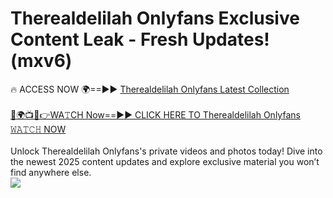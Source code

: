 # Therealdelilah Onlyfans Exclusive Content Leak - Fresh Updates! (mxv6)

🔥 ACCESS NOW 🌍==►► <a href="https://tinyurl.com/kvy9nzfs" rel="nofollow">Therealdelilah Onlyfans Latest Collection</a>
<br><br>
[🔴🌍📺📱👉WA𝚃CH Now==►► CLICK HERE TO Therealdelilah Onlyfans 𝚆𝙰𝚃𝙲𝙷 NOW](https://tinyurl.com/kvy9nzfs)
<br><br>
Unlock Therealdelilah Onlyfans's private videos and photos today! Dive into the newest 2025 content updates and explore exclusive material you won’t find anywhere else.
<br>
<a href="https://tinyurl.com/kvy9nzfs" rel="nofollow" data-target="animated-image.originalLink"><img src="https://camo.githubusercontent.com/8a4f000d20f83aca3bf7ec5f350d767afa0574a8a352519fd8cfa583a6f93a33/68747470733a2f2f692e696d6775722e636f6d2f644a486b345a712e676966" data-canonical-src="https://i.imgur.com/dJHk4Zq.gif" style="max-width: 100%; display: inline-block;" data-target="animated-image.originalImage"></a>
<br>
